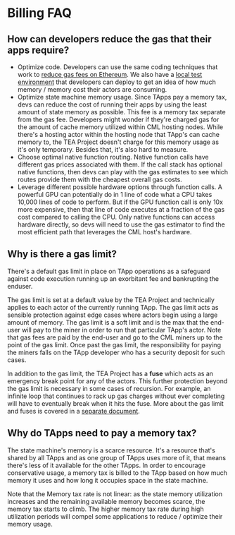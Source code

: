 # Billing FAQ

## How can developers reduce the gas that their apps require?

* Optimize code. Developers can use the same coding techniques that work to [reduce gas fees on Ethereum](https://www.alchemy.com/overviews/solidity-gas-optimization). We also have a [local test environment](t-rust/obsidian/\_gitbook-dev-docs/030\_billing/local-debug-environment.md) that developers can deploy to get an idea of how much memory / memory cost their actors are consuming.
* Optimize state machine memory usage. Since TApps pay a memory tax, devs can reduce the cost of running their apps by using the least amount of state memory as possible. This fee is a memory tax  separate from the gas fee. Developers might wonder if they're charged gas for the amount of cache memory utilized within CML hosting nodes. While there's a hosting actor within the hosting node that TApp's can cache memory to, the TEA Project doesn't charge for this memory usage as it's only temporary. Besides that, it's also hard to measure.
* Choose optimal native function routing. Native function calls have different gas prices associated with them. If the call stack has optional native functions, then devs can play with the gas estimates to see which routes provide them with the cheapest overall gas costs.
* Leverage different possible hardware options through function calls. A powerful GPU can potentially do in 1 line of code what a CPU takes 10,000 lines of code to perform. But if the GPU function call is only 10x more expensive, then that line of code executes at a fraction of the gas cost compared to calling the CPU. Only native functions can access hardware directly, so devs will need to use the gas estimator to find the most efficient path that leverages the CML host's hardware.

## Why is there a gas limit?

There's a default gas limit in place on TApp operations as a safeguard against code execution running up an exorbitant fee and bankrupting the enduser.

The gas limit is set at a default value by the TEA Project and technically applies to each actor of the currently running TApp. The gas limit acts as sensible protection against edge cases where actors begin using a large amount of memory. The gas limit is a soft limit and is the max that the end-user will pay to the miner in order to run that particular TApp's actor. Note that gas fees are paid by the end-user and go to the CML miners up to the point of the gas limit. Once past the gas limit, the responsibility for paying the miners falls on the TApp developer who has a security deposit for such cases.&#x20;

In addition to the gas limit, the TEA Project has a **fuse** which acts as an emergency break point for any of the actors. This further protection beyond the gas limit is necessary in some cases of recursion. For example, an infinite loop that continues to rack up gas charges without ever completing will have to eventually break when it hits the fuse. More about the gas limit and fuses is covered in a [separate document](t-rust/obsidian/\_gitbook-dev-docs/030\_billing/gas-fee-billing.md).

## Why do TApps need to pay a memory tax?

The state machine's memory is a scarce resource. It's a resource that's shared by all TApps and as one group of TApps uses more of it, that means there's less of it available for the other TApps. In order to encourage conservative usage, a memory tax is billed to the TApp based on how much memory it uses and how long it occupies space in the state machine.

Note that the Memory tax rate is not linear: as the state memory utilization increases and the remaining available memory becomes scarce, the memory tax starts to climb. The higher memory tax rate during high utilization periods will compel some applications to reduce / optimize their memory usage.
